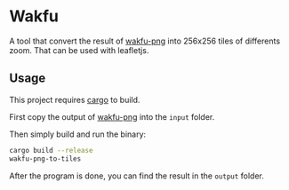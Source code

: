 # Wakfu

A tool that convert the result of [wakfu-png](https://github.com/ViictorD/wakfu-png) into 256x256 tiles of differents zoom. That can be used with leafletjs.

## Usage

This project requires [cargo](https://crates.io) to build.

First copy the output of [wakfu-png](https://github.com/ViictorD/wakfu-png) into the `input` folder.

Then simply build and run the binary:

```bash
cargo build --release
wakfu-png-to-tiles
```

After the program is done, you can find the result in the `output` folder.